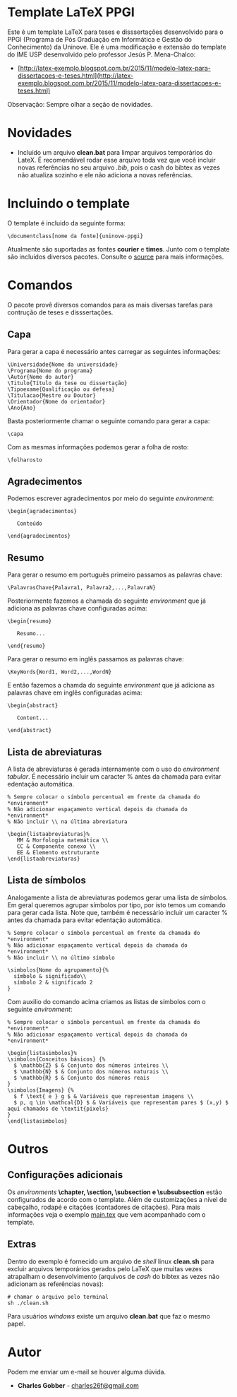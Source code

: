 # Template LaTeX PPGI

Este é um template LaTeX para teses e disssertações desenvolvido para o PPGI (Programa de Pós Graduação em Informática e Gestão do Conhecimento) da Uninove. Ele é uma modificação e extensão do template do IME USP desenvolvido pelo professor Jesús P. Mena-Chalco:

* [http://latex-exemplo.blogspot.com.br/2015/11/modelo-latex-para-dissertacoes-e-teses.html](http://latex-exemplo.blogspot.com.br/2015/11/modelo-latex-para-dissertacoes-e-teses.html)

Observação: Sempre olhar a seção de novidades.

# Novidades

- Incluído um arquivo **clean.bat** para limpar arquivos temporários do LateX. É recomendável rodar esse arquivo toda vez que você incluir novas referências no seu arquivo *.bib*, pois o cash do bibtex as vezes não atualiza sozinho e ele não adiciona a novas referências.

# Incluindo o template

O template é incluido da seguinte forma:

```Tex
\documentclass[nome da fonte]{uninove-ppgi}
```

Atualmente são suportadas as fontes **courier** e **times**. Junto com o template são incluidos diversos pacotes. Consulte o [source](https://github.com/gobber/uninove-ppgi-latex/blob/master/uninove-ppgi.cls) para mais informações.

# Comandos

O pacote provê diversos comandos para as mais diversas tarefas para contrução de teses e disssertações.

## Capa

Para gerar a capa é necessário antes carregar as seguintes informações:

```Tex
\Universidade{Nome da universidade}
\Programa{Nome do programa}
\Autor{Nome do autor}
\Titulo{Título da tese ou dissertação}
\Tipoexame{Qualificação ou defesa}
\Titulacao{Mestre ou Doutor}
\Orientador{Nome do orientador}
\Ano{Ano}
```

Basta posteriormente chamar o seguinte comando para gerar a capa:

```Tex
\capa
```

Com as mesmas informações podemos gerar a folha de rosto:

```Tex
\folharosto
```

## Agradecimentos

Podemos escrever agradecimentos por meio do seguinte *environment*:

```Tex
\begin{agradecimentos}

   Conteúdo

\end{agradecimentos}
```

## Resumo

Para gerar o resumo em português primeiro passamos as palavras chave:

```Tex
\PalavrasChave{Palavra1, Palavra2,...,PalavraN}
```

Posteriormente fazemos a chamada do seguinte *environment* que já adiciona as palavras chave configuradas acima:

```Tex
\begin{resumo}

   Resumo...	

\end{resumo}
```

Para gerar o resumo em inglês passamos as palavras chave:

```Tex
\KeyWords{Word1, Word2,...,WordN}
```

E então fazemos a chamda do seguinte *environment* que já adiciona as palavras chave em inglês configuradas acima:

```Tex
\begin{abstract}

   Content...

\end{abstract}
```

## Lista de abreviaturas

A lista de abreviaturas é gerada internamente com o uso do *environment tabular*. É necessário incluir um caracter % antes da chamada para evitar edentação automática.

```Tex
% Sempre colocar o símbolo percentual em frente da chamada do *environment*
% Não adicionar espaçamento vertical depois da chamada do *environment*
% Não incluir \\ na última abreviatura

\begin{listaabreviaturas}%
   MM & Morfologia matemática \\
   CC & Componente conexo \\
   EE & Elemento estruturante
\end{listaabreviaturas}
```

## Lista de símbolos

Analogamente a lista de abreviaturas podemos gerar uma lista de símbolos. Em geral queremos agrupar símbolos por tipo, por isto temos um comando para gerar cada lista. Note que, também é necessário incluir um caracter % antes da chamada para evitar edentação automática.

```Tex
% Sempre colocar o símbolo percentual em frente da chamada do *environment*
% Não adicionar espaçamento vertical depois da chamada do *environment*
% Não incluir \\ no último símbolo

\simbolos{Nome do agrupamento}{%
  símbolo & significado\\
  símbolo 2 & significado 2
}
```

Com auxilio do comando acima criamos as listas de símbolos com o seguinte *environment*:

```Tex
% Sempre colocar o símbolo percentual em frente da chamada do *environment*
% Não adicionar espaçamento vertical depois da chamada do *environment*

\begin{listasimbolos}%
\simbolos{Conceitos básicos} {%
  $ \mathbb{Z} $ & Conjunto dos números inteiros \\
  $ \mathbb{N} $ & Conjunto dos números naturais \\
  $ \mathbb{R} $ & Conjunto dos números reais
}
\simbolos{Imagens} {%
  $ f \text{ e } g $ & Variáveis que representam imagens \\
  $ p, q \in \mathcal{D} $ & Variáveis que representam pares $ (x,y) $ aqui chamados de \textit{pixels}
}
\end{listasimbolos}
```
# Outros

## Configurações adicionais

Os *environments* **\chapter, \section, \subsection e \subsubsection** estão configurados de acordo com o template. Além de customizações a nível de cabeçalho, rodapé e citações (contadores de citações). Para mais informações veja o exemplo [main.tex](https://github.com/gobber/uninove-ppgi-latex/blob/master/main.tex) que vem acompanhado com o template.

## Extras

Dentro do exemplo é fornecido um arquivo de *shell* linux **clean.sh** para excluir arquivos temporários gerados pelo LaTeX que muitas vezes atrapalham o desenvolvimento (arquivos de *cash* do bibtex as vezes não adicionam as referências novas):
```
# chamar o arquivo pelo terminal
sh ./clean.sh
```

Para usuários *windows* existe um arquivo **clean.bat** que faz o mesmo papel.

# Autor

Podem me enviar um e-mail se houver alguma dúvida.

* **Charles Gobber** - charles26f@gmail.com


